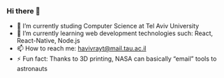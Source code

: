 ### Hi there 👋
- 🔭 I’m currently studing Computer Science at Tel Aviv University
- 🌱 I’m currently learning web development technologies such: React, React-Native, Node.js 
- 📫 How to reach me: havivrayt@mail.tau.ac.il
- ⚡ Fun fact: Thanks to 3D printing, NASA can basically “email” tools to astronauts
